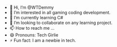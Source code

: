 - 👋 Hi, I’m @WTDemmy
- 👀 I’m interested in all gaming coding development.
- 🌱 I’m currently learning C#
- 💞️ I’m looking to collaborate on any learning project.
- 📫 How to reach me ...
- 😄 Pronouns: Tech Girlie
- ⚡ Fun fact: I am a newbie in tech. 

<!---
WTDemmy/WTDemmy is a ✨ special ✨ repository because its `README.md` (this file) appears on your GitHub profile.
You can click the Preview link to take a look at your changes.
--->
